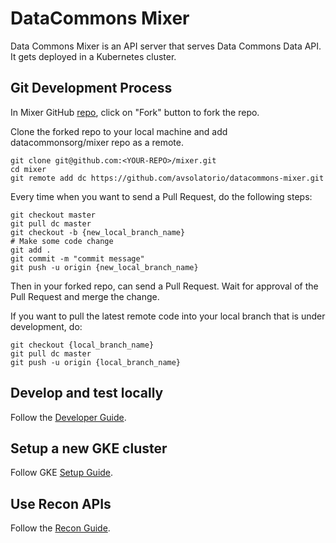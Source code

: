 # DataCommons Mixer

Data Commons Mixer is an API server that serves Data Commons Data API. It gets deployed in a Kubernetes cluster.

## Git Development Process

In Mixer GitHub [repo](https://github.com/avsolatorio/datacommons-mixer), click on "Fork"
button to fork the repo.

Clone the forked repo to your local machine and add datacommonsorg/mixer repo as a remote.

```shell
git clone git@github.com:<YOUR-REPO>/mixer.git
cd mixer
git remote add dc https://github.com/avsolatorio/datacommons-mixer.git
```

Every time when you want to send a Pull Request, do the following steps:

```shell
git checkout master
git pull dc master
git checkout -b {new_local_branch_name}
# Make some code change
git add .
git commit -m "commit message"
git push -u origin {new_local_branch_name}
```

Then in your forked repo, can send a Pull Request. Wait for approval of the Pull Request and merge the change.

If you want to pull the latest remote code into your local branch that is under development, do:

```shell
git checkout {local_branch_name}
git pull dc master
git push -u origin {local_branch_name}
```

## Develop and test locally

Follow the [Developer Guide](docs/developer_guide.md).

## Setup a new GKE cluster

Follow GKE [Setup Guide](gke/README.md).

## Use Recon APIs

Follow the [Recon Guide](docs/recon_guide.md).